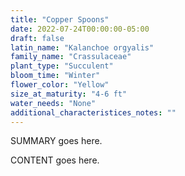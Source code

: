 ```yaml
---
title: "Copper Spoons"
date: 2022-07-24T00:00:00-05:00
draft: false
latin_name: "Kalanchoe orgyalis"
family_name: "Crassulaceae"
plant_type: "Succulent"
bloom_time: "Winter"
flower_color: "Yellow"
size_at_maturity: "4-6 ft"
water_needs: "None"
additional_characteristices_notes: ""
---
```


SUMMARY goes here.

<!--more-->

CONTENT goes here.